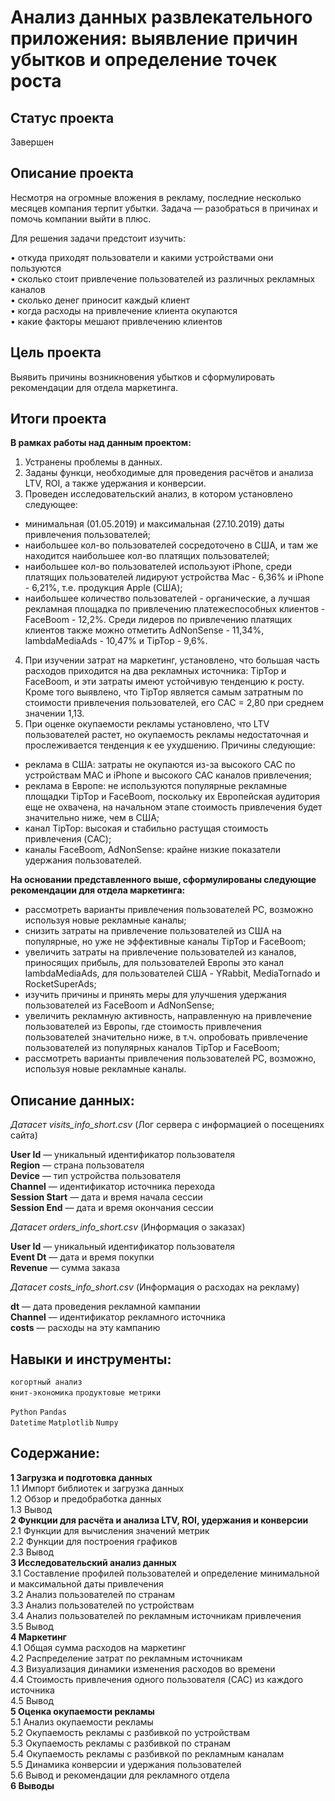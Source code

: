 # Анализ данных развлекательного приложения: выявление причин убытков и определение точек роста

## Статус проекта
Завершен

## Описание проекта

Несмотря на огромные вложения в рекламу, последние несколько месяцев компания терпит убытки. Задача — разобраться в причинах и помочь компании выйти в плюс.  

Для решения задачи предстоит изучить:  

•	откуда приходят пользователи и какими устройствами они пользуются  
•	сколько стоит привлечение пользователей из различных рекламных каналов  
•	сколько денег приносит каждый клиент  
•	когда расходы на привлечение клиента окупаются  
•	какие факторы мешают привлечению клиентов  

## Цель проекта  

Выявить причины возникновения убытков и сформулировать рекомендации для отдела маркетинга.  

## Итоги проекта  

**В рамках работы над данным проектом:**

1. Устранены проблемы в данных.
2. Заданы функци, необходимые для проведения расчётов и анализа LTV, ROI, а также удержания и конверсии.
3. Проведен исследовательский анализ, в котором установлено следующее:
- минимальная (01.05.2019) и максимальная (27.10.2019) даты привлечения пользователей;
- наибольшее кол-во пользователей сосредоточено в США, и там же находится наибольшее кол-во платящих пользователей; 
- наибольшее кол-во пользователей используют iPhone, среди платящих пользователей лидируют устройства Mac - 6,36% и iPhone - 6,21%, т.е. продукция Apple (США);
- наибольшее количество пользователей - органические, а лучшая рекламная площадка по привлечению платежеспособных клиентов - FaceBoom - 12,2%. Среди лидеров по привлечению платящих клиентов также можно отметить AdNonSense - 11,34%, lambdaMediaAds - 10,47% и TipTop - 9,6%.
4. При изучении затрат на маркетинг, установлено, что большая часть расходов приходится на два рекламных источника: TipTop и FaceBoom, и эти затраты имеют устойчивую тенденцию к росту. Кроме того выявлено, что TipTop является самым затратным по стоимости привлечения пользователей, его  САС = 2,80 при среднем значении 1,13.
5. При оценке окупаемости рекламы установлено, что LTV пользователей растет, но окупаемость рекламы недостаточная и прослеживается тенденция к ее ухудшению. Причины следующие:
- реклама в США: затраты не окупаются из-за высокого CAC по устройствам MAC и iPhone и высокого CAC каналов привлечения;
- реклама в Европе: не используются популярные рекламные площадки TipTop и FaceBoom, поскольку их Европейская аудитория еще не охвачена, на начальном этапе стоимость привлечения будет значительно ниже, чем в США;
- канал TipTop: высокая и стабильно растущая стоимость привлечения (CAC);
- каналы FaceBoom, AdNonSense: крайне низкие показатели удержания пользователей.


**На основании представленного выше, сформулированы следующие рекомендации для отдела маркетинга:**
- рассмотреть варианты привлечения пользователей PC, возможно используя новые рекламные каналы;
- снизить затраты на привлечение пользователей из США на популярные, но уже не эффективные каналы TipTop и FaceBoom;
- увеличить затраты на привлечение пользователей из каналов, приносящих прибыль, для пользователей Европы это канал lambdaMediaAds, для пользователей США - YRabbit,  MediaTornado и RocketSuperAds;
- изучить причины и принять меры для улучшения удержания пользователей из FaceBoom и AdNonSense;
- увеличить рекламную активность, направленную на привлечение пользователей из Европы, где стоимость привлечения пользователей значительно ниже, в т.ч. опробовать привлечение пользователей из популярных каналов TipTop и FaceBoom;
- рассмотреть варианты привлечения пользователей PC, возможно, используя новые рекламные каналы.

## Описание данных:  

*Датасет visits_info_short.csv* (Лог сервера с информацией о посещениях сайта)  

**User Id** — уникальный идентификатор пользователя  
**Region** — страна пользователя  
**Device** — тип устройства пользователя  
**Channel** — идентификатор источника перехода  
**Session Start** — дата и время начала сессии  
**Session End** — дата и время окончания сессии     

*Датасет orders_info_short.csv* (Информация о заказах)   

**User Id** — уникальный идентификатор пользователя  
**Event Dt** — дата и время покупки  
**Revenue** — сумма заказа   

*Датасет costs_info_short.csv* (Информация о расходах на рекламу)  

**dt** — дата проведения рекламной кампании  
**Channel** — идентификатор рекламного источника  
**costs** — расходы на эту кампанию  

## Навыки и инструменты:

`когортный анализ`  
`юнит-экономика` 
`продуктовые метрики`   

`Python` 
`Pandas`  
`Datetime` 
`Matplotlib` 
`Numpy`   

## Содержание:  

**1 Загрузка и подготовка данных**    
1.1 Импорт библиотек и загрузка данных  
1.2 Обзор и предобработка данных  
1.3 Вывод  
**2 Функции для расчёта и анализа LTV, ROI, удержания и конверсии**  
2.1 Функции для вычисления значений метрик  
2.2 Функции для построения графиков  
2.3 Вывод  
**3 Исследовательский анализ данных**  
3.1 Составление профилей пользователей и определение минимальной и максимальной даты привлечения  
3.2 Анализ пользователей по странам  
3.3 Анализ пользователей по устройствам  
3.4 Анализ пользователей по рекламным источникам привлечения  
3.5 Вывод  
**4 Маркетинг**  
4.1 Общая сумма расходов на маркетинг  
4.2 Распределение затрат по рекламным источникам  
4.3 Визуализация динамики изменения расходов во времени  
4.4 Стоимость привлечения одного пользователя (CAC) из каждого источника  
4.5 Вывод  
**5 Оценка окупаемости рекламы**  
5.1 Анализ окупаемости рекламы  
5.2 Окупаемость рекламы с разбивкой по устройствам  
5.3 Окупаемость рекламы с разбивкой по странам  
5.4 Окупаемость рекламы с разбивкой по рекламным каналам  
5.5 Динамика конверсии и удержания пользователей  
5.6 Вывод и рекомендации для рекламного отдела  
**6 Выводы**  
